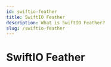 ```yaml
---
id: swiftio-feather
title: SwiftIO Feather
description: What is SwiftIO Feather?
slug: /swiftio-feather
---
```


# SwiftIO Feather